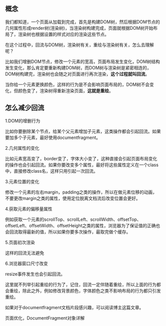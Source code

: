 ## 概念

我们都知道，一个页面从加载到完成，首先是构建DOM树，然后根据DOM节点的几何属性形成render树(渲染树)，当渲染树构建完成，页面就根据DOM树开始布局了，渲染树也根据设置的样式对应的渲染这些节点。

在这个过程中，回流与DOM树，渲染树有关，重绘与渲染树有关，怎么去理解呢？

比如我们增删DOM节点，修改一个元素的宽高，页面布局发生变化，DOM树结构发生变化，那么肯定要重新构建DOM树，而DOM树与渲染树是紧密相连的，DOM树构建完，渲染树也会随之对页面进行再次渲染，**这个过程就叫回流**。

当你给一个元素更换颜色，这样的行为是不会影响页面布局的，DOM树不会变化，但颜色变了，渲染树得重新渲染页面，**这就是重绘**。

## 怎么减少回流

1.DOM的增删行为

比如你要删除某个节点，给某个父元素增加子元素，这类操作都会引起回流。如果要加多个子元素，最好使用documentfragment。

2.几何属性的变化

比如元素宽高变了，border变了，字体大小变了，这种直接会引起页面布局变化的操作也会引起回流。如果你要改变多个属性，最好将这些属性定义在一个class中，直接修改class名，这样只用引起一次回流。

3.元素位置的变化

修改一个元素的左右margin，padding之类的操作，所以在做元素位移的动画，不要更改margin之类的属性，使用定位脱离文档流后改变位置会更好。

4.获取元素的偏移量属性

例如获取一个元素的scrollTop、scrollLeft、scrollWidth、offsetTop、offsetLeft、offsetWidth、offsetHeight之类的属性，浏览器为了保证值的正确也会回流取得最新的值，所以如果你要多次操作，最取完做个缓存。

5.页面初次渲染

这样的回流无法避免

6.浏览器窗口尺寸改变

resize事件发生也会引起回流。

这里就不列举引起重绘的行为了，记住，回流一定伴随着重绘，所以上面的行为都会重绘，除此之外，例如修改背景颜色，字体颜色之类不影响布局的行为都只引发重绘。

如果对于documentfragment文档片段感兴趣，可以阅读博主这篇文章。

页面优化，DocumentFragment对象详解